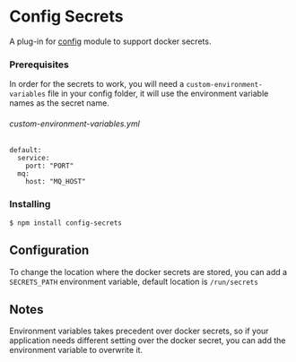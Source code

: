# Config Secrets

A plug-in for [config](https://www.npmjs.com/package/config) module to support docker secrets.

### Prerequisites

In order for the secrets to work, you will need a ``` custom-environment-variables ``` file in your config folder, it will use the environment variable names as the secret name.

###### custom-environment-variables.yml
```
default:
  service:
    port: "PORT"
  mq:
    host: "MQ_HOST"
```

### Installing

```
$ npm install config-secrets
```


## Configuration

To change the location where the docker secrets are stored, you can add a ``` SECRETS_PATH ``` environment variable, default location is ``` /run/secrets ```

## Notes

Environment variables takes precedent over docker secrets, so if your application needs different setting over the docker secret, you can add the environment variable to overwrite it.

